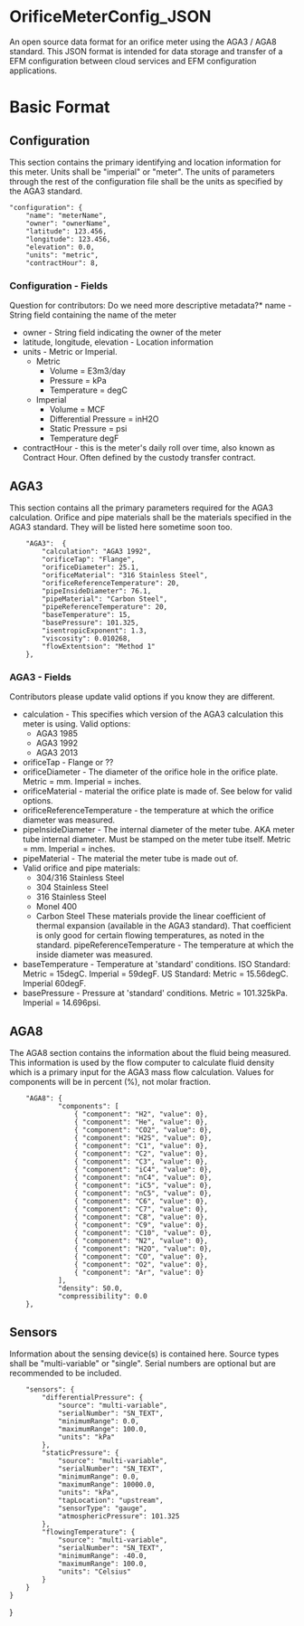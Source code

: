 # OrificeMeterConfig_JSON
An open source data format for an orifice meter using the AGA3 / AGA8 standard. 
This JSON format is intended for data storage and transfer of a EFM configuration between cloud services and EFM configuration applications. 

# Basic Format
## Configuration
This section contains the primary identifying and location information for this meter. Units shall be "imperial" or "meter". The units of parameters through the rest of the configuration file shall be the units as specified by the AGA3 standard.  

	"configuration": {
		"name": "meterName",
		"owner": "ownerName",
		"latitude": 123.456,
		"longitude": 123.456,
		"elevation": 0.0,
		"units": "metric",
		"contractHour": 8,

### Configuration - Fields
Question for contributors: Do we need more descriptive metadata?* name - String field containing the name of the meter
* owner - String field indicating the owner of the meter
* latitude, longitude, elevation - Location information
* units - Metric or Imperial.
	* Metric
		* Volume = E3m3/day
		* Pressure = kPa
		* Temperature = degC
	* Imperial
		* Volume = MCF
		* Differential Pressure = inH2O
		* Static Pressure = psi
		* Temperature degF
* contractHour - this is the meter's daily roll over time, also known as Contract Hour. Often defined by the custody transfer contract. 

## AGA3
This section contains all the primary parameters required for the AGA3 calculation. Orifice and pipe materials shall be the materials specified in the AGA3 standard. They will be listed here sometime soon too. 

		"AGA3":  {
			"calculation": "AGA3 1992",
			"orificeTap": "Flange",
			"orificeDiameter": 25.1,
			"orificeMaterial": "316 Stainless Steel",
			"orificeReferenceTemperature": 20,
			"pipeInsideDiameter": 76.1,
			"pipeMaterial": "Carbon Steel",
			"pipeReferenceTemperature": 20,
			"baseTemperature": 15,
			"basePressure": 101.325,
			"isentropicExponent": 1.3,
			"viscosity": 0.010268,
			"flowExtentsion": "Method 1"
		},
		
### AGA3 - Fields
Contributors please update valid options if you know they are different. 
* calculation - This specifies which version of the AGA3 calculation this meter is using. Valid options:
	* AGA3 1985
	* AGA3 1992
	* AGA3 2013
* orificeTap - Flange or ??
* orificeDiameter - The diameter of the orifice hole in the orifice plate. Metric = mm. Imperial = inches. 
* orificeMaterial - material the orifice plate is made of. See below for valid options. 
* orificeReferenceTemperature - the temperature at which the orifice diameter was measured.
* pipeInsideDiameter - The internal diameter of the meter tube. AKA meter tube internal diameter. Must be stamped on the meter tube itself. Metric = mm. Imperial = inches. 
* pipeMaterial - The material the meter tube is made out of. 
* Valid orifice and pipe materials:
	* 304/316 Stainless Steel
	* 304 Stainless Steel
	* 316 Stainless Steel
	* Monel 400
	* Carbon Steel
	These materials provide the linear coefficient of thermal expansion (available in the AGA3 standard). That coefficient is only good for certain flowing temperatures, as noted in the standard. 
pipeReferenceTemperature - The temperature at which the inside diameter was measured.
* baseTemperature - Temperature at 'standard' conditions. ISO Standard: Metric = 15degC. Imperial = 59degF. US Standard: Metric = 15.56degC. Imperial 60degF. 
* basePressure - Pressure at 'standard' conditions. Metric = 101.325kPa. Imperial = 14.696psi.


## AGA8
The AGA8 section contains the information about the fluid being measured. This information is used by the flow computer to calculate fluid density which is a primary input for the AGA3 mass flow calculation. Values for components will be in percent (%), not molar fraction. 

		"AGA8": {
				"components": [
					{ "component": "H2", "value": 0},
					{ "component": "He", "value": 0},
					{ "component": "CO2", "value": 0},
					{ "component": "H2S", "value": 0},
					{ "component": "C1", "value": 0},
					{ "component": "C2", "value": 0},
					{ "component": "C3", "value": 0},
					{ "component": "iC4", "value": 0},
					{ "component": "nC4", "value": 0},
					{ "component": "iC5", "value": 0},
					{ "component": "nC5", "value": 0},
					{ "component": "C6", "value": 0},
					{ "component": "C7", "value": 0},
					{ "component": "C8", "value": 0},
					{ "component": "C9", "value": 0},
					{ "component": "C10", "value": 0},
					{ "component": "N2", "value": 0},
					{ "component": "H2O", "value": 0},
					{ "component": "CO", "value": 0},
					{ "component": "O2", "value": 0},
					{ "component": "Ar", "value": 0}
				],
				"density": 50.0,
				"compressibility": 0.0
		},
		
## Sensors
Information about the sensing device(s) is contained here. Source types shall be "multi-variable" or "single". Serial numbers are optional but are recommended to be included. 

		"sensors": {
			"differentialPressure": {
				"source": "multi-variable",
				"serialNumber": "SN_TEXT",
				"minimumRange": 0.0,
				"maximumRange": 100.0,
				"units": "kPa"
			},
			"staticPressure": {
				"source": "multi-variable",
				"serialNumber": "SN_TEXT",
				"minimumRange": 0.0,
				"maximumRange": 10000.0,
				"units": "kPa",
				"tapLocation": "upstream",
				"sensorType": "gauge",
				"atmosphericPressure": 101.325				
			},
			"flowingTemperature": {
				"source": "multi-variable",
				"serialNumber": "SN_TEXT",
				"minimumRange": -40.0,
				"maximumRange": 100.0,
				"units": "Celsius"
			}
		}
	}
}
